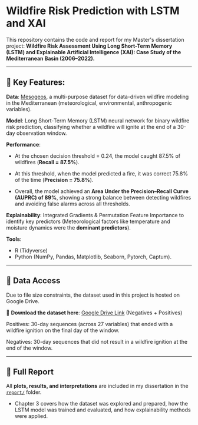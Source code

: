 # Wildfire Risk Prediction with LSTM and XAI


This repository contains the code and report for my Master's dissertation project: 
**Wildfire Risk Assessment Using Long Short-Term Memory (LSTM) and Explainable Artificial Intelligence (XAI): Case Study of the Mediterranean Basin (2006–2022).**

---

## 🔑 Key Features:

**Data**: [Mesogeos](https://orionlab.space.noa.gr/mesogeos/), a multi-purpose dataset for data-driven wildfire modeling in the Mediterranean (meteorological, environmental, anthropogenic variables).

**Model**: Long Short-Term Memory (LSTM) neural network for binary wildfire risk prediction, classifying whether a wildfire will ignite at the end of a 30-day observation window.

**Performance**: 
  - At the chosen decision threshold = 0.24, the model caught 87.5% of wildfires (**Recall = 87.5%**).

  - At this threshold, when the model predicted a fire, it was correct 75.8% of the time (**Precision = 75.8%**).

  - Overall, the model achieved an **Area Under the Precision–Recall Curve (AUPRC) of 89%**, showing a strong balance between detecting wildfires and avoiding false alarms across all thresholds.
    
**Explainability**: Integrated Gradients & Permutation Feature Importance to identify key predictors (Meteorological factors like temperature and moisture dynamics were the **dominant predictors**).

**Tools**:
  - R (Tidyverse)
  - Python (NumPy, Pandas, Matplotlib, Seaborn, Pytorch, Captum).

---

## 📂 Data Access

Due to file size constraints, the dataset used in this project is hosted on Google Drive.

📁 **Download the dataset here**: [Google Drive Link](https://drive.google.com/drive/folders/1dRyn7EAwG88f0QMKGz74rWY8krKH8VSV) (Negatives + Positives) 

  Positives: 30-day sequences (across 27 variables) that ended with a wildfire ignition on the final day of the window.
  
  Negatives: 30-day sequences that did not result in a wildfire ignition at the end of the window. 

---

  ## 📖 Full Report
All **plots, results, and interpretations** are included in my dissertation in the [`report/`](report/) folder.  
- Chapter 3 covers how the dataset was explored and prepared, how the LSTM model was trained and evaluated, and how explainability methods were applied.  
